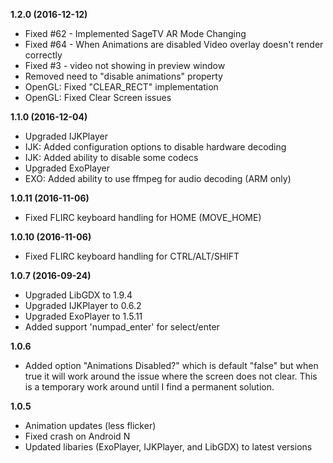 **1.2.0 (2016-12-12)**
- Fixed #62 - Implemented SageTV AR Mode Changing
- Fixed #64 - When Animations are disabled Video overlay doesn't render correctly
- Fixed #3 - video not showing in preview window
- Removed need to "disable animations" property
- OpenGL: Fixed "CLEAR_RECT" implementation
- OpenGL: Fixed Clear Screen issues

**1.1.0 (2016-12-04)**
- Upgraded IJKPlayer
- IJK: Added configuration options to disable hardware decoding
- IJK: Added ability to disable some codecs
- Upgraded ExoPlayer
- EXO: Added ability to use ffmpeg for audio decoding (ARM only)

**1.0.11 (2016-11-06)**
- Fixed FLIRC keyboard handling for HOME (MOVE_HOME)

**1.0.10 (2016-11-06)**
- Fixed FLIRC keyboard handling for CTRL/ALT/SHIFT

**1.0.7 (2016-09-24)**
- Upgraded LibGDX to 1.9.4
- Upgraded IJKPlayer to 0.6.2
- Upgraded ExoPlayer to 1.5.11
- Added support 'numpad_enter' for select/enter

**1.0.6**
- Added option "Animations Disabled?" which is default "false" but when true it will work around the issue where the screen does not clear.  This is a temporary work around until I find a permanent solution.

**1.0.5**
- Animation updates (less flicker)
- Fixed crash on Android N
- Updated libaries (ExoPlayer, IJKPlayer, and LibGDX) to latest versions